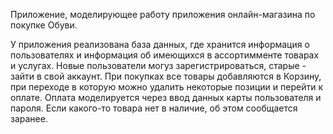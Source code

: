 Приложение, моделирующее работу приложения онлайн-магазина по покупке Обуви. 

У приложения реализована база данных, где хранится информация о пользователях и информация об имеющихся в ассортимменте товарах и услугах. Новые пользователи могуз зарегистрироваться, старые - зайти в свой аккаунт. При покупках все товары добавляются в Корзину, при переходе в которую можно удалить некоторые позиции и перейти к оплате. Оплата моделируется через ввод данных карты пользователя и пароля. Если какого-то товара нет в наличие, об этом сообщается заранее.
